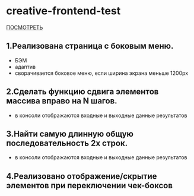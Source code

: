# creative-frontend-test
[ПОСМОТРЕТЬ](https://smaginalexander.github.io/creative-frontend-test/)

## 1.Реализована страница с боковым меню.
- БЭМ
- адаптив
- сворачивается боковое меню, если ширина экрана меньше 1200px

 ## 2.Сделать функцию сдвига элементов массива вправо на N шагов.
 - в консоли отображаются входные и выходные данные результатов
 ## 3.Найти самую длинную общую последовательность 2х строк.
- в консоли отображаются входные и выходные данные результатов

## 4.Реализовано отображение/скрытие элементов при переключении чек-боксов
